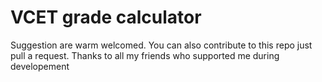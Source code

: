 # VCET grade calculator 
 Suggestion are warm welcomed. You can also contribute to this repo just pull a request. Thanks to all my friends who supported me during developement 


